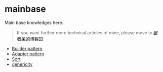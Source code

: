 # mainbase
Main base knowledges here.
> If you want further more technical articles of mine, please move to [醒者呆的博客园](http://www.cnblogs.com/Evsward/)

- [Builder pattern](https://github.com/evsward/mainbase/tree/master/src/pattern/builder)
- [Adapter pattern](https://github.com/evsward/mainbase/tree/master/src/pattern/adapter)
- [Sort](https://github.com/evsward/mainbase/tree/master/src/algorithms/sort)
- [genericity](https://github.com/evsward/mainbase/tree/master/src/javaS/genericity)